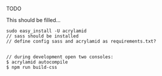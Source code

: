 TODO 

This should be filled... 


    sudo easy_install -U acrylamid
    // sass should be installed
    // define config sass and acrylamid as requirements.txt?


    // during development open two consoles:
    $ acrylamid autocompile
    $ npm run build-css
